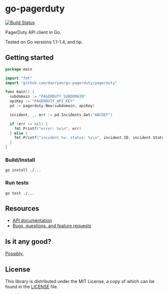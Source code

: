 # go-pagerduty

[![Build Status](https://api.travis-ci.org/danryan/go-pagerduty.png)](http://travis-ci.org/danryan/go-pagerduty)

PagerDuty API client in Go.

Tested on Go versions 1.1-1.4, and tip.

## Getting started

```go
package main

import "fmt"
import "github.com/danryan/go-pagerduty/pagerduty"

func main() {
  subdomain := "PAGERDUTY_SUBDOMAIN"
  apiKey := "PAGERDUTY_API_KEY"
  pd := pagerduty.New(subdomain, apiKey)

  incident, _, err := pd.Incidents.Get("ABCDEF")

  if (err != nil) {
    fmt.Printf("error: %v\n", err)
  } else {
    fmt.Printf("incident %v: status: %v\n", incident.ID, incident.Status)
  }
}
```

### Build/Install

```
go install ./...
```

### Run tests

```
go test ./...
```

## Resources

* [API documentation](http://godoc.org/github.com/danryan/go-pagerduty)
* [Bugs, questions, and feature requests](https://github.com/danryan/go-pagerduty/issues)

## Is it any good?

[Possibly.](http://news.ycombinator.com/item?id=3067434)

## License

This library is distributed under the MIT License, a copy of which can be found in the [LICENSE](LICENSE) file.

